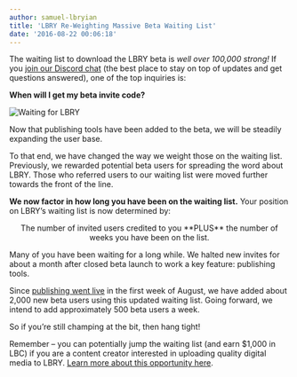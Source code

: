 ```yaml
---
author: samuel-lbryian
title: 'LBRY Re-Weighting Massive Beta Waiting List'
date: '2016-08-22 00:06:18'
---
```

The waiting list to download the LBRY beta is *well over 100,000 strong!* If you [join our Discord chat](http://chat.lbry.com/) (the best place to stay on top of updates and get questions answered), one of the top inquiries is: 

**When will I get my beta invite code?**

![Waiting for LBRY](/img/news/waiting.png)

Now that publishing tools have been added to the beta, we will be steadily expanding the user base. 

To that end, we have changed the way we weight those on the waiting list. Previously, we rewarded potential beta users for spreading the word about LBRY. Those who referred users to our waiting list were moved further towards the front of the line. 

**We now factor in how long you have been on the waiting list.** Your position on LBRY’s waiting list is now determined by:

<p align="center">The number of invited users credited to you **PLUS** the number of weeks you have been on the list.</p>

Many of you have been waiting for a long while. We halted new invites for about a month after closed beta launch to work a key feature: publishing tools.

Since [publishing went live](https://lbry.com/news/publish-tools-live-earn-1000-dollars) in the first week of August, we have added about 2,000 new beta users using this updated waiting list. Going forward, we intend to add approximately 500 beta users a week. 

So if you’re still champing at the bit, then hang tight! 

Remember – you can potentially jump the waiting list (and earn $1,000 in LBC) if you are a content creator interested in uploading quality digital media to LBRY. [Learn more about this opportunity here](https://lbry.com/publish). 
